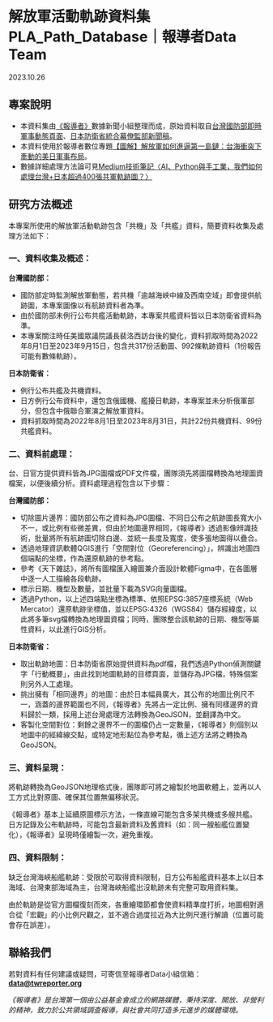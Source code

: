 # 解放軍活動軌跡資料集 PLA_Path_Database｜報導者Data Team

2023.10.26

## 專案說明
- 本資料集由[《報導者》](https://www.twreporter.org/)數據新聞小組整理而成，原始資料取自[台灣國防部即時軍事動態頁面](https://www.mnd.gov.tw/PublishTable.aspx?Types=%E5%8D%B3%E6%99%82%E8%BB%8D%E4%BA%8B%E5%8B%95%E6%85%8B&title=%E5%9C%8B%E9%98%B2%E6%B6%88%E6%81%AF)、[日本防衛省統合幕僚監部新聞稿](https://www.mod.go.jp/js/press/)。
- 本資料使用於報導者數位專題[【圖解】解放軍如何進逼第一島鏈：台海衝突下牽動的美日軍事布局](https://www.twreporter.org/a/taiwanyuji-first-island-chain-military-movement-multimedia)。
- 數據詳細處理方法論可見[Medium技術筆記〈AI、Python與手工業，我們如何處理台灣+日本超過400張共軍軌跡圖？〉](http://www.medium.com/)

## 研究方法概述

本專案所使用的解放軍活動軌跡包含「共機」及「共艦」資料，簡要資料收集及處理方法如下：

### 一、資料收集及概述：

**台灣國防部：**
- 國防部定時監測解放軍動態，若共機「逾越海峽中線及西南空域」即會提供航跡圖，本專案圖像以有航跡資料者為準。
- 由於國防部未例行公布共艦活動軌跡，本專案共艦資料皆以日本防衛省資料為準。
- 本專案關注時任美國眾議院議長裴洛西訪台後的變化，資料抓取時間為2022年8月1日至2023年9月15日，包含共317份活動圖、992條軌跡資料（1份報告可能有數條軌跡）。

**日本防衛省：**
- 例行公布共艦及共機資料。
- 日方例行公布資料中，還包含俄國機、艦擾日軌跡，本專案並未分析俄軍部分，但包含中俄聯合軍演之解放軍資料。
- 資料抓取時間為2022年8月1日至2023年8月31日，共計22份共機資料、99份共艦資料。
 

### 二、資料前處理：

台、日官方提供資料皆為JPG圖檔或PDF文件檔，團隊須先將圖檔轉換為地理圖資檔案，以便後續分析。資料處理過程包含以下步驟：

**台灣國防部：**
- 切除圖片邊界：國防部公布之資料為JPG圖檔、不同日公布之航跡圖長寬大小不一，或比例有些微差異，但由於地圖邊界相同，《報導者》透過影像辨識技術，批量將所有航跡圖切除白邊、並統一長度及寬度，使多張地圖得以疊合。
- 透過地理資訊軟體QGIS進行「空間對位（Georeferencing）」，辨識出地圖四個端點的坐標，作為還原軌跡的參考點。
- 參考《天下雜誌》，將所有圖檔匯入繪圖兼介面設計軟體Figma中，在各圖層中逐一人工描繪各段軌跡。
- 標示日期、機型及數量，並批量下載為SVG向量圖檔。
- 透過Python，以上述四端點坐標為標準、依照EPSG:3857座標系統（Web Mercator）還原軌跡坐標值，並以EPSG:4326（WGS84）儲存經緯度，以此將多筆svg檔轉換為地理圖資檔；同時，團隊整合該軌跡的日期、機型等屬性資料，以此進行GIS分析。

**日本防衛省：**
- 取出軌跡地圖：日本防衛省原始提供資料為pdf檔，我們透過Python偵測關鍵字「行動概要」，由此找到地圖軌跡的目標頁面，並儲存為JPG檔，特殊個案則另外人工處理。
- 挑出擁有「相同邊界」的地圖：由於日本幅員廣大，其公布的地圖比例尺不一，涵蓋的邊界範圍也不同，《報導者》先將占一定比例、擁有同樣邊界的資料歸於一類，採用上述台灣處理方法轉換為GeoJSON，並翻譯為中文。
- 客製化空間對位：剩餘之邊界不一的圖檔仍占一定數量，《報導者》則個別以地圖中的經緯線交點，或特定地形點位為參考點，循上述方法將之轉換為GeoJSON。
 

### 三、資料呈現：

將軌跡轉換為GeoJSON地理格式後，團隊即可將之繪製於地圖軟體上，並再以人工方式比對原圖、確保其位置無偏移狀況。

《報導者》基本上延續原圖標示方法，一條直線可能包含多架共機或多艘共艦。
日方記錄及公布軌跡時，可能包含最新資料及舊資料（如：同一艘船艦位置變化），《報導者》呈現時僅繪製一次，避免重複。
 

### 四、資料限制：

缺乏台灣海峽船艦軌跡：受限於可取得資料限制，日方公布船艦資料基本上以日本海域、台灣東部海域為主，台灣海峽船艦出沒軌跡未有完整可取用資料集。

由於軌跡是從官方圖檔復刻而來，各重繪環節都會使資料精準度打折，地圖相對適合從「宏觀」的小比例尺觀之，並不適合過度拉近為大比例尺進行解讀（位置可能會存在誤差）。

## 聯絡我們

若對資料有任何建議或疑問，可寄信至報導者Data小組信箱：**data@twreporter.org**

*《報導者》是台灣第一個由公益基金會成立的網路媒體，秉持深度、開放、非營利的精神，致力於公共領域調查報導，與社會共同打造多元進步的媒體環境。*
